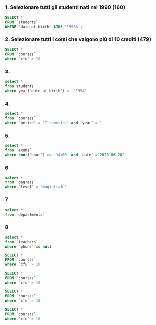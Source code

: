 ### 1. Selezionare tutti gli studenti nati nel 1990 (160)

```SQL
SELECT * 
FROM `students`
WHERE `date_of_birth` LIKE '1990%';
```

### 2. Selezionare tutti i corsi che valgono più di 10 crediti (479)

```SQL
SELECT * 
FROM `courses`
where `cfu` > 10
```

### 3.

```SQL
select *
from students
where year(`date_of_birth`) <  '1994'
```


### 4.
```SQL
select *
from `courses`
where `period` = 'I semestre' and `year` = 1
```

### 5.
```SQL
select *
from `exams`
where hour(`hour`) >= '14:00' and `date` ="2020-06-20"
```


### 6
```SQL
select *
from `degrees`
where `level` = 'magistrale'
```


### 7
```SQL
select *
from `departments`

```



### 8
```SQL
select *
from `teachers`
where `phone` is null

```





```SQL
SELECT * 
FROM `courses`
where `cfu` > 10
```





```SQL
SELECT * 
FROM `courses`
where `cfu` > 10
```



```SQL
SELECT * 
FROM `courses`
where `cfu` > 10
```



```SQL
SELECT * 
FROM `courses`
where `cfu` > 10
```
